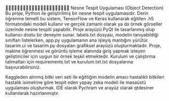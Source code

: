 
🌿🌿🌿🌿🌿🌿🌿🌿🌿🌿🌿🌿🌿🌿🌿🌿🌿🌿🌿🌿🌿🌿
Nesne Tespit Uygulaması (Object Detection)
Bu proje, Python ile geliştirilmiş bir nesne tespit uygulamasıdır. Derin öğrenme temelli bu sistem, TensorFlow ve Keras kullanarak eğitilen .h5 formatındaki modeli kullanır ve gerçek zamanlı olarak ya da örnek görseller üzerinde nesne tespiti yapabilir. Proje arayüzü PyQt ile tasarlanmış olup kullanıcı dostu bir deneyim sunar. labels.txt dosyası, modelin tanıyabildiği sınıfları listelerken, app.py uygulamanın ana işleyiş mantığını yürütür. tasarim.ui ve tasarim.py dosyaları grafiksel arayüzü oluşturmaktadır. Proje, makine öğrenmesi ve görüntü işleme alanında giriş yapmak isteyen geliştiriciler için uygun bir örnek teşkil etmektedir. Kurulum ve çalıştırma talimatları için requirements.txt ve kurulum.txt.txt dosyalarına başvurabilirsiniz.

Kaggleden alınmış bitki veri seti ile eğittiğim modelin amacı hastalıklı bitkileri hastalık isimelrine göre tespit eden yapay zeka modeli ile masaüstü uygulaması oluşturmak. IDE olarak Pychram ve arayüz olarak qtdesiner kullanılarak hazırlanmıştır.
